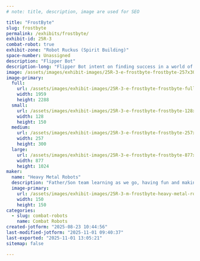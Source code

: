 ```yaml
---
# note: title, description, image are used for SEO

title: "FrostByte"
slug: frostbyte
permalink: /exhibits/frostbyte/
exhibit-id: 25R-3
combat-robot: true
exhibit-zone: "Robot Ruckus (Spirit Building)"
space-number: Unassigned
description: "Flipper Bot"
description-long: "Flipper Bot intent on finding success in a world of violent spinner weapons"
image: /assets/images/exhibit-images/25R-3-e-frostbyte-frostbyte-257x300.jpg
image-primary: 
  full:
    url: /assets/images/exhibit-images/25R-3-e-frostbyte-frostbyte-full.jpg
    width: 1959
    height: 2288
  small:
    url: /assets/images/exhibit-images/25R-3-e-frostbyte-frostbyte-128x150.jpg
    width: 128
    height: 150
  medium:
    url: /assets/images/exhibit-images/25R-3-e-frostbyte-frostbyte-257x300.jpg
    width: 257
    height: 300
  large:
    url: /assets/images/exhibit-images/25R-3-e-frostbyte-frostbyte-877x1024.jpg
    width: 877
    height: 1024
maker: 
  name: "Heavy Metal Robots"
  description: "Father/Son team learning as we go, having fun and making friends"
  image-primary:
    url: /assets/images/exhibit-images/25R-3-m-frostbyte-heavy-metal-robots-logo-300x300.png
    width: 150
    height: 150
categories: 
  - slug: combat-robots
    name: Combat Robots
created-jotform: "2025-08-23 10:44:56"
last-modified-jotform: "2025-11-01 09:40:37"
last-exported: "2025-11-01 13:05:21"
sitemap: false

---
```

